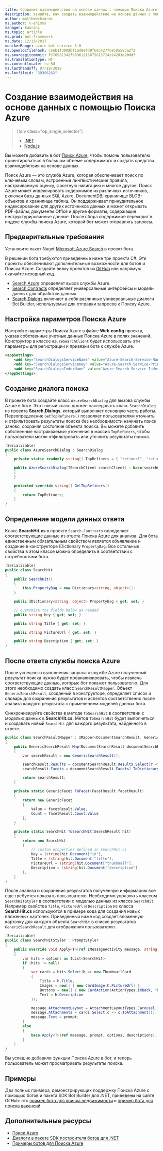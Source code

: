 ```yaml
---
title: Создание взаимодействия на основе данных с помощью Поиска Azure | Документация Майкрософт
description: Узнайте, как создать взаимодействие на основе данных с помощью Поиска Azure и помочь пользователям ориентироваться в большом объеме материалов в боте с помощью пакета SDK Bot Builder для .NET и Поиска Azure.
author: matthewshim-ms
ms.author: v-shimma
manager: kamrani
ms.topic: article
ms.prod: bot-framework
ms.date: 12/13/2017
monikerRange: azure-bot-service-3.0
ms.openlocfilehash: c8eb1f300dbf1ad8efd9f683a2776958558ca2f2
ms.sourcegitcommit: f576981342fb3361216675815714e24281e20ddf
ms.translationtype: HT
ms.contentlocale: ru-RU
ms.lasthandoff: 07/18/2018
ms.locfileid: "39306262"
---
```

# <a name="create-data-driven-experiences-with-azure-search"></a>Создание взаимодействия на основе данных с помощью Поиска Azure 
> [!div class="op_single_selector"]
> - [.NET](../dotnet/bot-builder-dotnet-search-azure.md)
> - [Node.js](../nodejs/bot-builder-nodejs-search-azure.md)

Вы можете добавить в бот [Поиск Azure](https://azure.microsoft.com/en-us/services/search/), чтобы помочь пользователю ориентироваться в большом объеме содержимого и создать средства взаимодействия на основе данных.

Поиск Azure — это служба Azure, которая обеспечивает поиск по ключевым словам, встроенные лингвистические правила, настраиваемую оценку, фасетную навигацию и многое другое. Поиск Azure может индексировать содержимое из различных источников, включая базы данных SQL Azure, DocumentDB, хранилище BLOB-объектов и хранилище таблиц. Он поддерживает принудительное индексирование для других источников данных и может открывать PDF-файлы, документы Office и другие форматы, содержащие неструктурированные данные. После сбора содержимое переходит в индекс службы поиска Azure, которой бот может отправлять запросы.


## <a name="prerequisites"></a>Предварительные требования

Установите пакет Nuget [Microsoft.Azure.Search](https://www.nuget.org/packages/Microsoft.Azure.Search/4.0.0-preview) в проект бота. 

В решении бота требуются приведенные ниже три проекта C#. Эти проекты обеспечивают дополнительные возможности для ботов и Поиска Azure. Создайте вилку проектов из [GitHub](https://github.com/Microsoft/botBuilder-Samples/tree/master/CSharp/demo-Search) или напрямую скачайте исходный код.

* [Search.Azure](https://github.com/Microsoft/botBuilder-Samples/tree/master/CSharp/demo-Search/Search.Azure) определяет вызов службы Azure. 
* [Search.Contracts](https://github.com/Microsoft/botBuilder-Samples/tree/master/CSharp/demo-Search/Search.Contracts) определяет универсальные интерфейсы и модели данных для обработки данных.
* [Search.Dialogs](https://github.com/Microsoft/botBuilder-Samples/tree/master/CSharp/demo-Search/Search.Dialogs) включает в себя различные универсальные диалоги Bot Builder, используемые для отправки запросов к Поиску Azure.

## <a name="configure-azure-search-settings"></a>Настройка параметров Поиска Azure 

Настройте параметры Поиска Azure в файле **Web.config** проекта, указав собственные учетные данные Поиска Azure в полях значений. Конструктор в классе `AzureSearchClient` будет использовать эти параметры для регистрации и привязки бота к службе Azure.

```xml
<appSettings>
    <add key="SearchDialogsServiceName" value="Azure-Search-Service-Name" /> <!-- replace value field with Azure Service Name --> 
    <add key="SearchDialogsServiceKey" value="Azure-Search-Service-Primary-Key" /> <!-- replace value field with Azure Service Key --> 
    <add key="SearchDialogsIndexName" value="Azure-Search-Service-Index" /> <!-- replace value field with your Azure Search Index --> 
</appSettings>
```

## <a name="create-a-search-dialog"></a>Создание диалога поиска

В проекте бота создайте класс `AzureSearchDialog` для вызова службы Azure в боте. Этот новый класс должен наследовать класс `SearchDialog` из проекта **Search.Dialogs**, который выполняет основную часть работы. Переопределение `GetTopRefiners()` позволяет пользователям уточнить и отфильтровать результаты поиска без необходимости начинать поиск заново, сохраняя состояние объекта поиска. Вы можете добавить собственные настраиваемые уточнения в массив `TopRefiners`, чтобы пользователи могли отфильтровать или уточнить результаты поиска. 

```cs
[Serializable]
public class AzureSearchDialog : SearchDialog
{
    private static readonly string[] TopRefiners = { "refiner1", "refiner2", "refiner3" }; // define your own custom refiners 

    public AzureSearchDialog(ISearchClient searchClient) : base(searchClient, multipleSelection: true)
    {
    }

    protected override string[] GetTopRefiners()
    {
        return TopRefiners;
    }
}
```

## <a name="define-the-response-data-model"></a>Определение модели данных ответа

Класс **SearchHit.cs** в проекте `Search.Contracts` определяет соответствующие данные из ответа Поиска Azure для анализа. Для бота единственным обязательным свойством является объявление и создание в конструкторе IDictionary `PropertyBag`. Все остальные свойства в этом классе можно определить в соответствии с потребностями бота. 

```cs
[Serializable]
public class SearchHit
{
    public SearchHit()
    {
        this.PropertyBag = new Dictionary<string, object>();
    }

    public IDictionary<string, object> PropertyBag { get; set; }

    // customize the fields below as needed 
    public string Key { get; set; }

    public string Title { get; set; }

    public string PictureUrl { get; set; }

    public string Description { get; set; }
}
```

## <a name="after-azure-search-responds"></a>После ответа службы поиска Azure 

После успешного выполнения запроса к службе Azure полученный результат поиска нужно будет проанализировать, чтобы извлечь соответствующие данные, которые бот покажет пользователю. Для этого необходимо создать класс `SearchResultMapper`. Объект `GenericSearchResult`, созданный в конструкторе, определяет список и словарь для сохранения результатов и аспектов соответственно после анализа каждого результата с применением моделей данных бота. 

Синхронизируйте свойства в методе `ToSearchHit` в соответствии с моделью данных в **SearchHit.cs**. Метод `ToSearchHit` будет выполняться и создавать новый `SearchHit` для каждого результата, найденного в ответе.  

```cs
public class SearchResultMapper : IMapper<DocumentSearchResult, GenericSearchResult>
{
    public GenericSearchResult Map(DocumentSearchResult documentSearchResult)
    {
        var searchResult = new GenericSearchResult();

        searchResult.Results = documentSearchResult.Results.Select(r => ToSearchHit(r)).ToList();
        searchResult.Facets = documentSearchResult.Facets?.ToDictionary(kv => kv.Key, kv => kv.Value.Select(f => ToFacet(f)));

        return searchResult;
    }

    private static GenericFacet ToFacet(FacetResult facetResult)
    {
        return new GenericFacet
        {
            Value = facetResult.Value,
            Count = facetResult.Count.Value
        };
    }

    private static SearchHit ToSearchHit(SearchResult hit)
    {
        return new SearchHit
        {
            // custom properties defined in SearchHit.cs 
            Key = (string)hit.Document["id"],
            Title = (string)hit.Document["title"],
            PictureUrl = (string)hit.Document["thumbnail"],
            Description = (string)hit.Document["description"]
        };
    }
}
```
После анализа и сохранения результатов полученную информацию все еще требуется показать пользователю. Необходимо управлять классом `SearchHitStyler` в соответствии с моделью данных из класса `SearchHit`. Например свойства `Title`, `PictureUrl` и `Description` из класса **SearchHit.cs** используются в примере кода для создания новых вложенных карточек. Приведенный ниже код создает вложенную карточку для каждого объекта `SearchHit` в списке результатов `GenericSearchResult` для отображения пользователю.   

```cs
[Serializable]
public class SearchHitStyler : PromptStyler
{
    public override void Apply<T>(ref IMessageActivity message, string prompt, IReadOnlyList<T> options, IReadOnlyList<string> descriptions = null)
    {
        var hits = options as IList<SearchHit>;
        if (hits != null)
        {
            var cards = hits.Select(h => new ThumbnailCard
            {
                Title = h.Title,
                Images = new[] { new CardImage(h.PictureUrl) },
                Buttons = new[] { new CardAction(ActionTypes.ImBack, "Pick this one", value: h.Key) },
                Text = h.Description
            });

            message.AttachmentLayout = AttachmentLayoutTypes.Carousel;
            message.Attachments = cards.Select(c => c.ToAttachment()).ToList();
            message.Text = prompt;
        }
        else
        {
            base.Apply<T>(ref message, prompt, options, descriptions);
        }
    }
}
```
Вы успешно добавили функции Поиска Azure в бот, и теперь пользователь может просматривать результаты поиска.

## <a name="samples"></a>Примеры

Два полных примера, демонстрирующих поддержку Поиска Azure с помощью ботов и пакета SDK Bot Builder для .NET, приведены на сайте GitHub: это [пример бота для поиска недвижимости](https://github.com/Microsoft/BotBuilder-Samples/tree/master/CSharp/demo-Search/RealEstateBot) и [пример бота для поиска вакансий](https://github.com/Microsoft/BotBuilder-Samples/tree/master/CSharp/demo-Search/JobListingBot). 

## <a name="additional-resources"></a>Дополнительные ресурсы
* [Поиск Azure][search]
* [Диалоги в пакете SDK построителя ботов для .NET](bot-builder-dotnet-dialogs.md)
* [Примеры ботов для Поиска Azure](https://github.com/Microsoft/botBuilder-Samples/tree/master/CSharp/demo-Search)

[search]: /azure/search/search-what-is-azure-search